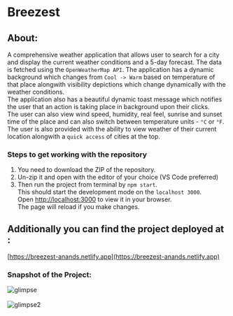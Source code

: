 # Breezest

## About:
A comprehensive weather application that allows user to search for a city and display the current weather conditions and a 5-day forecast.
The data is fetched using the `OpenWeatherMap API`. The application has a dynamic background which changes from `Cool -> Warm` based on temperature of that place alongwith visibility depictions which change dynamically with the weather conditions.\
The application also has a beautiful dynamic toast message which notifies the user that an action is taking place in background upon their clicks.\
The user can also view wind speed, humidity, real feel, sunrise and sunset time of the place and can also switch between temperature units - `°C` or `°F`.\
The user is also provided with the ability to view weather of their current location alongwith a `quick access` of cities at the top.

### Steps to get working with the repository 
1. You need to download the ZIP of the repository. 
2. Un-zip it and open with the editor of your choice (VS Code preferred)
3. Then run the project from terminal by `npm start`.\
This should start the development mode on the `localhost 3000`.\
Open [http://localhost:3000](http://localhost:3000) to view it in your browser.\
The page will reload if you make changes.

## Additionally you can find the project deployed at :
[https://breezest-anands.netlify.app](https://breezest-anands.netlify.app)

### Snapshot of the Project:
![glimpse](https://user-images.githubusercontent.com/76837650/219555288-7d7cc847-a0d9-457f-8100-c764b31dc21a.png)
<br />
<br />
![glimpse2](https://user-images.githubusercontent.com/76837650/219556008-2ceaf2c3-ed3d-4125-a4ac-5b22f5cf7bfa.png)
